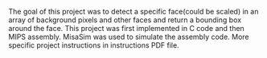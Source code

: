  The goal of this project was to detect a specific face(could be scaled) in an array of background pixels and other faces and return a bounding box around the face. This project was first implemented in C code and then MIPS assembly. MisaSim was used to simulate the assembly code. More specific project instructions in instructions PDF file.

